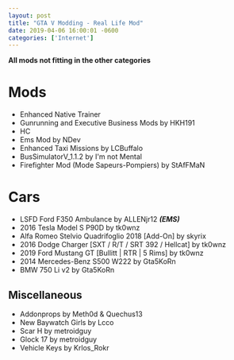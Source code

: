 ```yaml
--- 
layout: post
title: "GTA V Modding - Real Life Mod"
date: 2019-04-06 16:00:01 -0600
categories: ['Internet']
--- 
```


__All mods not fitting in the other categories__

# Mods
* Enhanced Native Trainer
* Gunrunning and Executive Business Mods by HKH191
* HC
* Ems Mod by NDev
* Enhanced Taxi Missions by LCBuffalo
* BusSimulatorV_1.1.2 by I'm not Mental
* Firefighter Mod (Mode Sapeurs-Pompiers) by StAfFMaN

# Cars
* LSFD Ford F350 Ambulance by ALLENjr12 ___(EMS)___
* 2016 Tesla Model S P90D by tk0wnz
* Alfa Romeo Stelvio Quadrifoglio 2018 [Add-On] by skyrix
* 2016 Dodge Charger [SXT / R/T / SRT 392 / Hellcat] by tk0wnz
* 2019 Ford Mustang GT [Bullitt | RTR | 5 Rims] by tk0wnz
* 2014 Mercedes-Benz S500 W222 by Gta5KoRn
* BMW 750 Li v2 by Gta5KoRn

## Miscellaneous

* Addonprops by Meth0d & Quechus13
* New Baywatch Girls by Lcco
* Scar H by metroidguy
* Glock 17 by metroidguy
* Vehicle Keys by Krlos_Rokr
